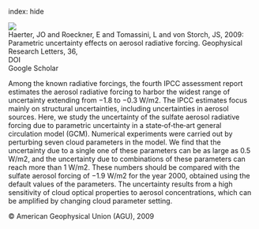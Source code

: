 index: hide

<div class="Citation">
    <div class="Citation-thumb CitationThumb-linked"  data-href="https://doi.org/10.1029/2009gl039050">
      <img src="https://static.claimspace.cloud/climate-study-static/refs/thumbs/14/Haerter_et_al_2009-thumb.png" />
    </div>

  <div class="Citation-body">
    <div class="Citation-text">Haerter, JO and Roeckner, E and Tomassini, L and von Storch, JS, 2009: Parametric uncertainty effects on aerosol radiative forcing. <span class="Article-journal">Geophysical Research Letters, </span><span class="Article-volume">36, </span></div>
    <div class="Citation-links">
      <div class="CitationLink" data-href="https://doi.org/10.1029/2009gl039050">
        <div class="CitationLink-icon CitationLink-Doi"></div>
        <div class="CitationLink-text">DOI</div>
      </div>
      <div class="CitationLink" data-href="https://scholar.google.com/scholar?q=10.1029/2009gl039050">
        <div class="CitationLink-icon CitationLink-Scholar"></div>
        <div class="CitationLink-text">Google Scholar</div>
      </div>
    </div>
  </div>
</div>

Among the known radiative forcings, the fourth IPCC assessment report estimates the aerosol radiative forcing to harbor the widest range of uncertainty extending from −1.8 to −0.3 W/m2. The IPCC estimates focus mainly on structural uncertainties, including uncertainties in aerosol sources. Here, we study the uncertainty of the sulfate aerosol radiative forcing due to parametric uncertainty in a state‐of‐the‐art general circulation model (GCM). Numerical experiments were carried out by perturbing seven cloud parameters in the model. We find that the uncertainty due to a single one of these parameters can be as large as 0.5 W/m2, and the uncertainty due to combinations of these parameters can reach more than 1 W/m2. These numbers should be compared with the sulfate aerosol forcing of −1.9 W/m2 for the year 2000, obtained using the default values of the parameters. The uncertainty results from a high sensitivity of cloud optical properties to aerosol concentrations, which can be amplified by changing cloud parameter setting.

<div class="Citation-copy">
&copy; American Geophysical Union (AGU), 2009
</div>